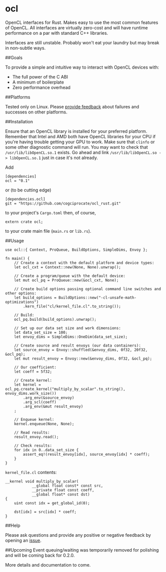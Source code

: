 # ocl

OpenCL interfaces for Rust. Makes easy to use the most common features of OpenCL. All interfaces are virtually zero-cost and will have runtime performance on a par with standard C++ libraries.

Interfaces are still unstable. Probably won't eat your laundry but may break in non-subtle ways.


##Goals

To provide a simple and intuitive way to interact with OpenCL devices with:
   - The full power of the C ABI
   - A minimum of boilerplate
   - Zero performance overhead


##Platforms

Tested only on Linux. Please [provide feedback](https://github.com/cogciprocate/ocl_rust/issues) about failures and successes on other platforms.


##Installation

Ensure that an OpenCL library is installed for your preferred platform. Remember that Intel and AMD both have OpenCL libraries for your CPU if you're having trouble getting your GPU to work. Make sure that `clinfo` or some other diagnostic command will run. You may want to check that `/usr/lib/libOpenCL.so.1` exists. Go ahead and link `/usr/lib/libOpenCL.so -> libOpenCL.so.1` just in case it's not already.

Add

```
[dependencies]
ocl = "0.1"
```

or (to be cutting edge)

```
[dependencies.ocl]
git = "https://github.com/cogciprocate/ocl_rust.git"
```

to your project's `Cargo.toml` then, of course,

```
extern crate ocl;
```

to your crate main file (`main.rs` or `lib.rs`).


##Usage
```
use ocl::{ Context, ProQueue, BuildOptions, SimpleDims, Envoy };

fn main() {
	// Create a context with the default platform and device types:
	let ocl_cxt = Context::new(None, None).unwrap();

	// Create a program/queue with the default device: 
	let mut ocl_pq = ProQueue::new(&ocl_cxt, None);

	// Create build options passing optional command line switches and other options:
	let build_options = BuildOptions::new("-cl-unsafe-math-optimizations")
		.kern_file("cl/kernel_file.cl".to_string());

	// Build:
	ocl_pq.build(build_options).unwrap();

	// Set up our data set size and work dimensions:
	let data_set_size = 100;
	let envoy_dims = SimpleDims::OneDim(data_set_size);

	// Create source and result envoys (our data containers):
	let source_envoy = Envoy::shuffled(&envoy_dims, 0f32, 20f32, &ocl_pq);
	let mut result_envoy = Envoy::new(&envoy_dims, 0f32, &ocl_pq);

	// Our coefficient:
	let coeff = 5f32;

	// Create kernel:
	let kernel = ocl_pq.create_kernel("multiply_by_scalar".to_string(), envoy_dims.work_size())
		.arg_env(&source_envoy)
		.arg_scl(coeff)
		.arg_env(&mut result_envoy)
	;

	// Enqueue kernel:
	kernel.enqueue(None, None);

	// Read results:
	result_envoy.read();

	// Check results:
	for idx in 0..data_set_size {
		assert_eq!(result_envoy[idx], source_envoy[idx] * coeff);
	}
}
```

`kernel_file.cl` contents:

```
__kernel void multiply_by_scalar(
			__global float const* const src,
			__private float const coeff,
			__global float* const dst)
{
	uint const idx = get_global_id(0);

	dst[idx] = src[idx] * coeff;
}

```

##Help

Please ask questions and provide any positive or negative feedback by opening an [issue](https://github.com/cogciprocate/ocl_rust/issues).


##Upcoming
Event queuing/waiting was temporarily removed for polishing and will be coming back for 0.2.0.

More details and documentation to come.
